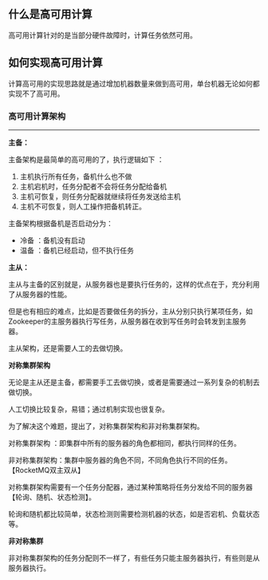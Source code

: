 ## 什么是高可用计算

高可用计算针对的是当部分硬件故障时，计算任务依然可用。



## 如何实现高可用计算

计算高可用的实现思路就是通过增加机器数量来做到高可用，单台机器无论如何都实现不了高可用。



### 高可用计算架构

---



**主备：**

主备架构是最简单的高可用的了，执行逻辑如下 ：

1. 主机执行所有任务，备机什么也不做
2. 主机宕机时，任务分配者不会将任务分配给备机
3. 主机可恢复，则任务分配器就继续将任务发送给主机
4. 主机不可恢复，则人工操作把备机转正。



主备架构根据备机是否启动分为：

- 冷备 ：备机没有启动
- 温备 ：备机已经启动，但不执行任务



**主从：**

主从与主备的区别就是，从服务器也是要执行任务的，这样的优点在于，充分利用了从服务器的性能。

但是也有相应的难点，比如是否要做任务的拆分，主从分别只执行某项任务，如Zookeeper的主服务器执行写任务，从服务器在收到写任务时会转发到主服务器。



主从架构，还是需要人工的去做切换。



**对称集群架构**

无论是主从还是主备，都需要手工去做切换，或者是需要通过一系列复杂的机制去做切换。

人工切换比较复杂，易错；通过机制实现也很复杂。

为了解决这个难题，提出了，对称集群架构和非对称集群架构。



对称集群架构 ：即集群中所有的服务器的角色都相同，都执行同样的任务。

非对称集群架构：集群中服务器的角色不同，不同角色执行不同的任务。【RocketMQ双主双从】



对称集群架构需要有一个任务分配器，通过某种策略将任务分发给不同的服务器【轮询、随机、状态检测】。

轮询和随机都比较简单，状态检测则需要检测机器的状态，如是否宕机、负载状态等。



**非对称集群**

非对称集群架构的任务分配则不一样了，有些任务只能主服务器执行，有些则是从服务器执行。